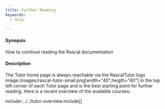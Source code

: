 ```yaml
---
title: Further Reading
keywords:
  - help

---
```


#### Synopsis

How to continue reading the Rascal documentation

#### Description

The Tutor home page is always reachable via the RascalTutor logo image:/images/rascal-tutor-small.png[width="40",heigth="40"] 
in the top left corner of each Tutor page and is the best starting point for further reading. 
Here is a recent overview of the available courses:

include::../../tutor-overview.include[]
